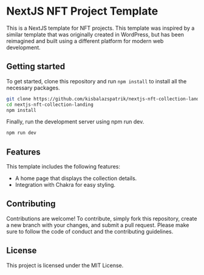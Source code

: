 # NextJS NFT Project Template

This is a NextJS template for NFT projects. This template was inspired by a similar template that was originally created in WordPress, but has been reimagined and built using a different platform for modern web development.

## Getting started

To get started, clone this repository and run `npm install` to install all the necessary packages.

```bash
git clone https://github.com/kisbalazspatrik/nextjs-nft-collection-landing.git
cd nextjs-nft-collection-landing
npm install
```

Finally, run the development server using npm run dev.

```bash
npm run dev
```

## Features

This template includes the following features:

- A home page that displays the collection details.
- Integration with Chakra for easy styling.

## Contributing

Contributions are welcome! To contribute, simply fork this repository, create a new branch with your changes, and submit a pull request. Please make sure to follow the code of conduct and the contributing guidelines.

## License

This project is licensed under the MIT License.
